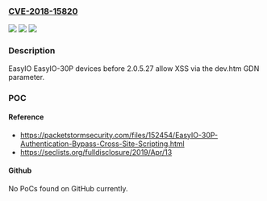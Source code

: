### [CVE-2018-15820](https://cve.mitre.org/cgi-bin/cvename.cgi?name=CVE-2018-15820)
![](https://img.shields.io/static/v1?label=Product&message=n%2Fa&color=blue)
![](https://img.shields.io/static/v1?label=Version&message=n%2Fa&color=blue)
![](https://img.shields.io/static/v1?label=Vulnerability&message=n%2Fa&color=brighgreen)

### Description

EasyIO EasyIO-30P devices before 2.0.5.27 allow XSS via the dev.htm GDN parameter.

### POC

#### Reference
- https://packetstormsecurity.com/files/152454/EasyIO-30P-Authentication-Bypass-Cross-Site-Scripting.html
- https://seclists.org/fulldisclosure/2019/Apr/13

#### Github
No PoCs found on GitHub currently.

